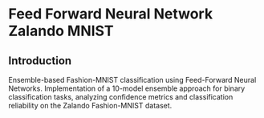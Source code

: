 # Feed Forward Neural Network  Zalando MNIST

## Introduction
Ensemble-based Fashion-MNIST classification using Feed-Forward Neural Networks.
Implementation of a 10-model ensemble approach for binary classification tasks, analyzing confidence metrics and
classification reliability on the Zalando Fashion-MNIST dataset.
